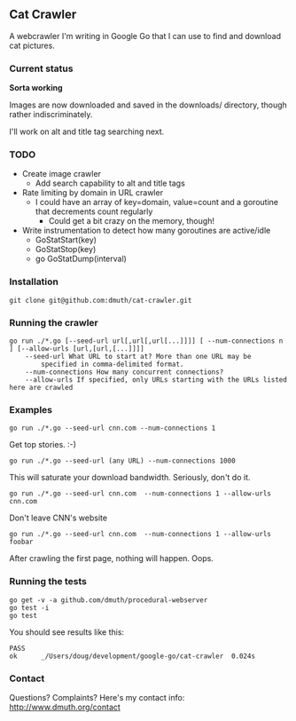 ## Cat Crawler

A webcrawler I'm writing in Google Go that I can use to find and download cat pictures.


### Current status

**Sorta working** 

Images are now downloaded and saved in the downloads/ directory, though rather indiscriminately.

I'll work on alt and title tag searching next.

### TODO

- Create image crawler
  - Add search capability to alt and title tags
- Rate limiting by domain in URL crawler
	- I could have an array of key=domain, value=count and a goroutine 
		that decrements count regularly
		- Could get a bit crazy on the memory, though!
- Write instrumentation to detect how many goroutines are active/idle
	- GoStatStart(key)
	- GoStatStop(key)
	- go GoStatDump(interval)


### Installation

    git clone git@github.com:dmuth/cat-crawler.git

    
### Running the crawler
	go run ./*.go [--seed-url url[,url[,url[...]]]] [ --num-connections n ] [--allow-urls [url,[url,[...]]]]
		--seed-url What URL to start at? More than one URL may be 
			specified in comma-delimited format.
		--num-connections How many concurrent connections?
		--allow-urls If specified, only URLs starting with the URLs listed here are crawled


### Examples
    go run ./*.go --seed-url cnn.com --num-connections 1
Get top stories. :-)

    go run ./*.go --seed-url (any URL) --num-connections 1000
This will saturate your download bandwidth. Seriously, don't do it.

    go run ./*.go --seed-url cnn.com  --num-connections 1 --allow-urls cnn.com
Don't leave CNN's website

    go run ./*.go --seed-url cnn.com  --num-connections 1 --allow-urls foobar
After crawling the first page, nothing will happen.  Oops.


### Running the tests

    go get -v -a github.com/dmuth/procedural-webserver
    go test -i
    go test

You should see results like this:

    PASS
    ok      _/Users/doug/development/google-go/cat-crawler  0.024s


### Contact

Questions? Complaints? Here's my contact info: http://www.dmuth.org/contact



